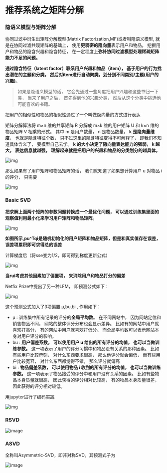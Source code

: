 # 推荐系统之矩阵分解

###  隐语义模型与矩阵分解

协同过滤中衍生出矩阵分解模型(Matrix Factorization,MF)或者叫隐语义模型,  就是在协同过滤共现矩阵的基础上， 使用**更稠密的隐向量**表示用户和物品， 挖掘用户和物品的隐含兴趣和隐含特征， 在一定程度上**弥补协同过滤模型处理稀疏矩阵能力不足的问题。**

**通过隐含特征（latent factor）联系用户兴趣和物品（item）， 基于用户的行为找出潜在的主题和分类， 然后对item进行自动聚类，划分到不同类别/主题(用户的兴趣)**。

> 如果是隐语义模型的话， 它会先通过一些角度把用户兴趣和这些书归一下类， 当来了用户之后， 首先得到他的兴趣分类， 然后从这个分类中挑选他可能喜欢的书籍。

把用户的相似性和物品的相似性通过了一个叫做隐向量的方式进行表达

矩阵分解算法将 m×n 维的共享矩阵 R 分解成 m×k 维的用户矩阵 U 和 k×n 维的物品矩阵 V 相乘的形式。 其中 m 是用户数量， n 是物品数量， **k 是隐向量维度**， 也就是隐含特征个数， 只不过这里的隐含特征变得不可解释了， 即我们不知道具体含义了， 要模型自己去学。 **k 的大小决定了隐向量表达能力的强弱， k 越大， 表达信息就越强， 理解起来就是把用户的兴趣和物品的分类划分的越具体。**

![img](file:///C:\Users\15905\AppData\Roaming\Tencent\Users\546550064\QQ\WinTemp\RichOle\_44@[HTR_6@LVPHAN}P5RP0.png)

那么如果有了用户矩阵和物品矩阵的话， 我们就知道了如果想计算用户 u 对物品 i 的评分， 只需要

![img](file:///C:\Users\15905\AppData\Roaming\Tencent\Users\546550064\QQ\WinTemp\RichOle\00WB4N]$U]B9@NO%1~IQ%JK.png)

###  Basic SVD

**把求解上面两个矩阵的参数问题转换成一个最优化问题， 可以通过训练集里面的观察值利用最小化来学习用户矩阵和物品矩阵**。

![img](file:///C:\Users\15905\AppData\Roaming\Tencent\Users\546550064\QQ\WinTemp\RichOle\H{R8NRLK[~[K4{W5~_1WE@I.png)

**如图所示,pu^Tqi是随机初始化的用户矩阵和物品矩阵，但是和真实值存在误差，误差项累积即可求得总的误差**

计算梯度后（将sse变为1/2，即可得到梯度更新公式）

![img](file:///C:\Users\15905\AppData\Roaming\Tencent\Users\546550064\QQ\WinTemp\RichOle\F6SX6$DY852H@KBJ0B8`KLU.png)

**当rui考虑其他因素加了偏置项， 来消除用户和物品打分的偏差**

 Netfix Prize中提出了另一种LFM，  即预测公式如下：

![img](file:///C:\Users\15905\AppData\Roaming\Tencent\Users\546550064\QQ\WinTemp\RichOle\33LU2}0_HZ8$C]V1V6}NVYP.png)

这个预测公式加入了3项偏置 μ,bu,bi , 作用如下：

- μ : 训练集中所有记录的评分的**全局平均数**。 在不同网站中， 因为网站定位和销售物品不同， 网站的整体评分分布也会显示差异。 比如有的网站中用户就喜欢打高分， 有的网站中用户就喜欢打低分。 而全局平均数可以表示网站本身对用户评分的影响。
- bu : **用户偏差系数， 可以使用用户 u 给出的所有评分的均值， 也可以当做训练参数。** 这一项表示了用户的评分习惯中和物品没有关系的那种因素。 比如有些用户比较苛刻， 对什么东西要求很高， 那么他评分就会偏低， 而有些用户比较宽容， 对什么东西都觉得不错， 那么评分就偏高
- bi : **物品偏差系数， 可以使用物品 i 收到的所有评分的均值， 也可以当做训练参数。** 这一项表示了物品接受的评分中和用户没有关系的因素。 比如有些物品本身质量就很高， 因此获得的评分相对比较高， 有的物品本身质量很差， 因此获得的评分相对较低。

用jupyter进行了编码实践

![img](file:///C:\Users\15905\AppData\Roaming\Tencent\Users\546550064\QQ\WinTemp\RichOle\CG`UQJ~TG_5ZZA{CCF%MCX3.png)

### RSVD 

![image](https://img-blog.csdn.net/20150124144759847)

### ASVD

全称叫Asymmetric-SVD，即非对称SVD，其预测式子为

![image](https://img-blog.csdn.net/20150124150011078)
